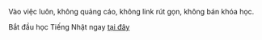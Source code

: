 Vào việc luôn, không quảng cáo, không link rút gọn, không bán khóa học.

Bắt đầu học Tiếng Nhật ngay [tại đây](guide.md)